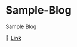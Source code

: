 # Sample-Blog
Sample Blog 


🔗 <a href="https://devgupta-ikr.github.io/Sample-Blog/"><b>Link</b></a>
